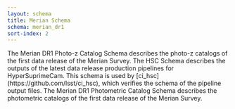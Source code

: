 ```yaml
---
layout: schema
title: Merian Schema
schema: merian_dr1
sort-index: 2
---
```

<p>
The Merian DR1 Photo-z Catalog Schema describes the photo-z catalogs of the first data release of the Merian Survey. 
The HSC Schema describes the outputs of the latest data release production pipelines for HyperSuprimeCam. This schema is used by [ci_hsc](https://github.com/lsst/ci_hsc), which
verifies the schema of the pipeline output files.
The Merian DR1 Photometric Catalog Schema describes the photometric catalogs of the first data release of the Merian Survey. 
</p>